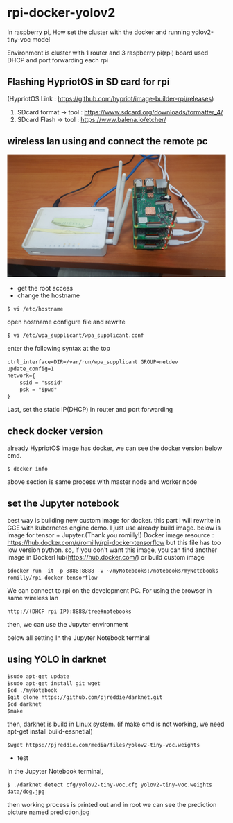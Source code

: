 # rpi-docker-yolov2
In raspberry pi, How set the cluster with the docker and running yolov2-tiny-voc model

Environment is cluster with 1 router and 3 raspberry pi(rpi) board used DHCP and port forwarding each rpi

## Flashing HypriotOS in SD card  for rpi
(HypriotOS Link : https://github.com/hypriot/image-builder-rpi/releases)
1. SDcard format -> tool : https://www.sdcard.org/downloads/formatter_4/
2. SDcard Flash -> tool : https://www.balena.io/etcher/
## wireless lan using and connect the remote pc

![raspberry pi setting](./Pictures/20190219_204033.jpg)

* get the root access
* change the hostname
```
$ vi /etc/hostname
```
open hostname configure file and rewrite
```
$ vi /etc/wpa_supplicant/wpa_supplicant.conf
```
enter the following syntax at the top
```
ctrl_interface=DIR=/var/run/wpa_supplicant GROUP=netdev
update_config=1
network={
	ssid = "$ssid"
	psk = "$pwd"
}
```
Last, set the static IP(DHCP) in router and port forwarding

## check docker version
already HypriotOS image has docker, we can see the docker version below cmd.
```
$ docker info
```
above section is same process with master node and worker node

## set the Jupyter notebook
best way is building new custom image for docker. this part I will rewrite in GCE with kubernetes engine demo.
I just use already build image. below is image for tensor + Jupyter.(Thank you romilly!)
Docker image resource : https://hub.docker.com/r/romilly/rpi-docker-tensorflow
but this file has too low version python. so, if you don't want this image, you can find another image in DockerHub(https://hub.docker.com/) or build custom image
```
$docker run -it -p 8888:8888 -v ~/myNotebooks:/notebooks/myNotebooks romilly/rpi-docker-tensorflow
```
We can connect to rpi on the development PC.
For using the browser in same wireless lan
```
http://(DHCP rpi IP):8888/tree#notebooks
```
then, we can use the Jupyter environment

below all setting In the Jupyter Notebook terminal
## using YOLO in darknet
```
$sudo apt-get update
$sudo apt-get install git wget
$cd ./myNotebook
$git clone https://github.com/pjreddie/darknet.git
$cd darknet
$make
```
then, darknet is build in Linux system. (if make cmd is not working, we need apt-get install build-essnetial) 
```
$wget https://pjreddie.com/media/files/yolov2-tiny-voc.weights
```
- test

In the Jupyter Notebook terminal,
```
$ ./darknet detect cfg/yolov2-tiny-voc.cfg yolov2-tiny-voc.weights data/dog.jpg
```
then working process is printed out and in root we can see the prediction picture named prediction.jpg

